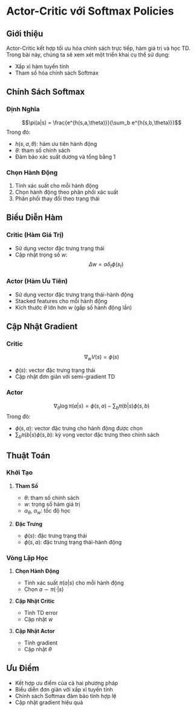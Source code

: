 # Actor-Critic với Softmax Policies

## Giới thiệu
Actor-Critic kết hợp tối ưu hóa chính sách trực tiếp, hàm giá trị và học TD. Trong bài này, chúng ta sẽ xem xét một triển khai cụ thể sử dụng:
- Xấp xỉ hàm tuyến tính
- Tham số hóa chính sách Softmax

## Chính Sách Softmax

### Định Nghĩa
$$\pi(a|s) = \frac{e^{h(s,a,\theta)}}{\sum_b e^{h(s,b,\theta)}}$$
Trong đó:
- $h(s,a,\theta)$: hàm ưu tiên hành động
- $\theta$: tham số chính sách
- Đảm bảo xác suất dương và tổng bằng 1

### Chọn Hành Động
1. Tính xác suất cho mỗi hành động
2. Chọn hành động theo phân phối xác suất
3. Phân phối thay đổi theo trạng thái

## Biểu Diễn Hàm

### Critic (Hàm Giá Trị)
- Sử dụng vector đặc trưng trạng thái
- Cập nhật trọng số $w$:
$$\Delta w = \alpha \delta_t \phi(s_t)$$

### Actor (Hàm Ưu Tiên)
- Sử dụng vector đặc trưng trạng thái-hành động
- Stacked features cho mỗi hành động
- Kích thước $\theta$ lớn hơn $w$ (gấp số hành động lần)

## Cập Nhật Gradient

### Critic
$$\nabla_w V(s) = \phi(s)$$
- $\phi(s)$: vector đặc trưng trạng thái
- Cập nhật đơn giản với semi-gradient TD

### Actor
$$\nabla_\theta \log \pi(a|s) = \phi(s,a) - \sum_b \pi(b|s)\phi(s,b)$$
Trong đó:
- $\phi(s,a)$: vector đặc trưng cho hành động được chọn
- $\sum_b \pi(b|s)\phi(s,b)$: kỳ vọng vector đặc trưng theo chính sách

## Thuật Toán

### Khởi Tạo
1. **Tham Số**
   - $\theta$: tham số chính sách
   - $w$: trọng số hàm giá trị
   - $\alpha_\theta$, $\alpha_w$: tốc độ học

2. **Đặc Trưng**
   - $\phi(s)$: đặc trưng trạng thái
   - $\phi(s,a)$: đặc trưng trạng thái-hành động

### Vòng Lặp Học
1. **Chọn Hành Động**
   - Tính xác suất $\pi(a|s)$ cho mỗi hành động
   - Chọn $a \sim \pi(\cdot|s)$

2. **Cập Nhật Critic**
   - Tính TD error
   - Cập nhật $w$

3. **Cập Nhật Actor**
   - Tính gradient
   - Cập nhật $\theta$

## Ưu Điểm
- Kết hợp ưu điểm của cả hai phương pháp
- Biểu diễn đơn giản với xấp xỉ tuyến tính
- Chính sách Softmax đảm bảo tính hợp lệ
- Cập nhật gradient hiệu quả
